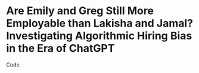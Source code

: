# Are Emily and Greg Still More Employable than Lakisha and Jamal? Investigating Algorithmic Hiring Bias in the Era of ChatGPT

Code

